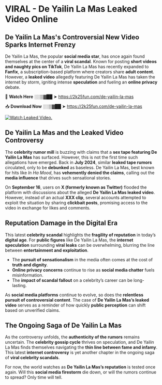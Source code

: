 # VIRAL - De Yailin La Mas Leaked Video Online

## **De Yailin La Mas's Controversial New Video Sparks Internet Frenzy**  

De Yailin La Mas, the popular **social media star**, has once again found themselves at the center of a **viral scandal**. Known for posting **short videos and naughty pics on TikTok**, De Yailin La Mas has recently expanded to **Fanfix**, a subscription-based platform where creators share **adult content**. However, a **leaked video** allegedly featuring De Yailin La Mas has taken the internet by storm, igniting intense **speculation** and fueling an **online privacy** debate.  

🔴 **Watch Here** ░░▒▓██ ➤ https://2k25fun.com/de-yailin-la-mas  

📥 **Download Now** ░░▒▓██ ➤ https://2k25fun.com/de-yailin-la-mas  

[![Watch Leaked Video.](https://miro.medium.com/v2/resize:fit:828/format:webp/1*cilzJN44JGOrTw9NJCrNHA.gif "Watch Leaked Video")](https://2k25fun.com/de-yailin-la-mas)

## **De Yailin La Mas and the Leaked Video Controversy**  

The **celebrity rumor mill** is buzzing with claims that a **sex tape featuring De Yailin La Mas** has surfaced. However, this is not the first time such allegations have emerged. Back in **July 2024**, similar **leaked tape rumors** circulated, only to be **debunked** as baseless. De Yailin La Mas, best known for hits like *In Ha Mood*, has **vehemently denied the claims**, calling out the **media influence** that drives such sensational stories.  

On **September 16**, users on **X (formerly known as Twitter)** flooded the platform with discussions about the alleged **De Yailin La Mas leaked video**. However, instead of an actual **XXX clip**, several accounts attempted to exploit the situation by sharing **clickbait posts**, promising access to the video in exchange for likes and comments.  

## **Reputation Damage in the Digital Era**  

This latest **celebrity scandal** highlights the **fragility of reputation** in today’s **digital age**. For **public figures** like De Yailin La Mas, the **internet speculation** surrounding **viral leaks** can be overwhelming, blurring the line between **entertainment and exploitation**.  

- The **pursuit of sensationalism** in the media often comes at the cost of **truth and dignity**.  
- **Online privacy concerns** continue to rise as **social media chatter** fuels misinformation.  
- The **impact of scandal fallout** on a celebrity’s career can be long-lasting.  

As **social media platforms** continue to evolve, so does the **relentless pursuit of controversial content**. The case of **De Yailin La Mas’s leaked video** serves as a reminder of how quickly **public perception** can shift based on unverified claims.  

## **The Ongoing Saga of De Yailin La Mas**  

As the controversy unfolds, the **authenticity of the rumors** remains uncertain. The **celebrity gossip cycle** thrives on speculation, and De Yailin La Mas finds themselves navigating the **thin line between fame and infamy**. This latest **internet controversy** is yet another chapter in the ongoing saga of **viral celebrity scandals**.  

For now, the world watches as **De Yailin La Mas’s reputation** is tested once again. Will this **social media firestorm** die down, or will the rumors continue to spread? Only time will tell.